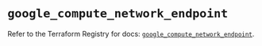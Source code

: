 # `google_compute_network_endpoint`

Refer to the Terraform Registry for docs: [`google_compute_network_endpoint`](https://registry.terraform.io/providers/hashicorp/google/6.4.0/docs/resources/compute_network_endpoint).
